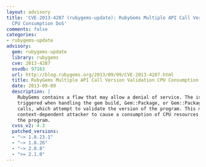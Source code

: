 ```yaml
---
layout: advisory
title: 'CVE-2013-4287 (rubygems-update): RubyGems Multiple API Call Version Validation
  CPU Consumption DoS'
comments: false
categories:
- rubygems-update
advisory:
  gem: rubygems-update
  library: rubygems
  cve: 2013-4287
  osvdb: 97163
  url: http://blog.rubygems.org/2013/09/09/CVE-2013-4287.html
  title: RubyGems Multiple API Call Version Validation CPU Consumption DoS
  date: 2013-09-09
  description: |
    RubyGems contains a flaw that may allow a denial of service. The issue is
    triggered when handling the gem build, Gem::Package, or Gem::PackageTask API
    calls, which attempt to validate the version of the program. This may allow a
    context-dependent attacker to cause a consumption of CPU resources and crash
    the program.
  cvss_v2: 4.3
  patched_versions:
  - "~> 1.8.23.1"
  - "~> 1.8.26"
  - "~> 2.0.8"
  - ">= 2.1.0"
---
```

